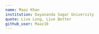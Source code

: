 ```yaml
---
name: Maaz Khan 
institution: Dayananda Sagar University 
quote: Live Long, Live Better 
github_user: Maaz10
---
```

